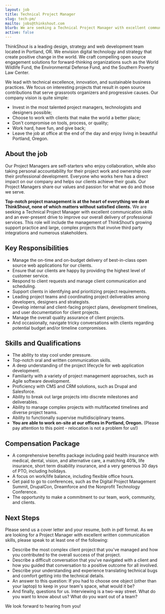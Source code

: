 ```yaml
---
layout: job
title: Technical Project Manager
slug: tech-pm/
mailto: jobs@thinkshout.com
blurb: We are seeking a Technical Project Manager with excellent communication skills and an ever-present drive to improve our overall delivery of professional services.
active: false
---
```


ThinkShout is a leading design, strategy and web development team located in Portland, OR. We envision digital technology and strategy that create positive change in the world. We craft compelling open source engagement solutions for forward-thinking organizations  such as the World Wildlife Fund, the Environmental Defense Fund, and the Southern Poverty Law Center.

We lead with technical excellence, innovation, and sustainable business practices. We focus on interesting projects that result in open source contributions that serve grassroots organizers and progressive causes.
Our company vision is quite simple:
- Invest in the most talented project managers, technologists and designers possible;
- Choose to work with clients that make the world a better place;
- Don't compromise on tools, process, or quality;
- Work hard, have fun, and give back;
- Leave the job at office at the end of the day and enjoy living in beautiful Portland, Oregon.

## About the job
Our Project Managers are self-starters who enjoy collaboration, while also taking personal accountability for their project work and ownership over their professional development. Everyone who works here has a direct impact on our company and helps our clients achieve their goals.  Our Project Managers share our values and passion for what we do and those we serve.

**Top-notch project management is at the heart of everything we do at ThinkShout, none of which matters without satisfied clients.** We are seeking a Technical Project Manager with excellent communication skills and an ever-present drive to improve our overall delivery of professional services. This role will include the management of ThinkShout’s growing support practice and large, complex projects that involve third party integrations and numerous stakeholders.


## Key Responsibilities
- Manage the on-time and on-budget delivery of best-in-class open source web applications for our clients.
- Ensure that our clients are happy by providing the highest level of customer service.
- Respond to client requests and manage client communication and scheduling.
- Support clients in identifying and prioritizing project requirements.
- Leading project teams and coordinating project deliverables among developers, designers and strategists.
- Develop internal and client-facing project plans, development timelines, and user documentation for client projects.
- Manage the overall quality assurance of client projects.
- And occasionally, navigate tricky conversations with clients regarding potential budget and/or timeline compromises.

## Skills and Qualifications
- The ability to stay cool under pressure.
- Top-notch oral and written communication skills.
- A deep understanding of the project lifecycle for web application development.
- Familiarity with a variety of project management approaches, such as Agile software development.
- Proficiency with CMS and CRM solutions, such as Drupal and Salesforce.
- Ability to break out large projects into discrete milestones and deliverables.
- Ability to manage complex projects with multifaceted timelines and diverse project teams.
- Ability to functionally supervise multidisciplinary teams.
- **You are able to work on-site at our offices in Portland, Oregon.** (Please pay attention to this point - relocation is not a problem for us!)

## Compensation Package
- A comprehensive benefits package including paid health insurance with medical, dental, vision, and alternative care, a matching 401k, life insurance, short term disability insurance, and a very generous 30 days of PTO, including holidays.
- A focus on work/life balance, including flexible office hours.
- Get paid to go to conferences, such as the Digital Project Management Summit, DrupalCon, Dreamforce and the Nonprofit Technology Conference.
- The opportunity to make a commitment to our team, work, community, and clients.

## Next Steps
Please send us a cover letter and your resume, both in pdf format. As we are looking for a Project Manager with excellent written communication skills, please speak to at least one of the following:

- Describe the most complex client project that you've managed and how you contributed to the overall success of that project.
- Describe a difficult conversation that you've navigated with a client and how you guided that conversation to a positive outcome for all involved.
- Describe your understanding and experience translating technical bugs and comfort getting into the technical details.
- An answer to this question: If you had to choose one object (other than your laptop) to keep in your team's space, what would it be?
- And finally, questions for us. Interviewing is a two-way street. What do you want to know about us? What do you want out of a team?

We look forward to hearing from you!
